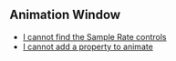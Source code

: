 ## Animation Window
- [I cannot find the Sample Rate controls](Animation%20Window/Sample%20Rate.md)  
- [I cannot add a property to animate](Animation%20Window/Add%20Property.md)  